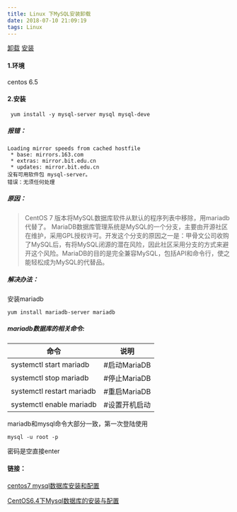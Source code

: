 ```yaml
---
title: Linux 下MySQL安装卸载
date: 2018-07-10 21:09:19
tags: Linux
---
```

[卸载](http://www.cnblogs.com/kerrycode/p/4364465.html)
[安装](https://www.cnblogs.com/starof/p/4680083.html)
#### 1.环境
centos 6.5
#### 2.安装
```
 yum install -y mysql-server mysql mysql-deve
```
##### 报错：
```
Loading mirror speeds from cached hostfile
 * base: mirrors.163.com
 * extras: mirror.bit.edu.cn
 * updates: mirror.bit.edu.cn
没有可用软件包 mysql-server。
错误：无须任何处理
```
##### 原因：
> CentOS 7 版本将MySQL数据库软件从默认的程序列表中移除，用mariadb代替了。
MariaDB数据库管理系统是MySQL的一个分支，主要由开源社区在维护，采用GPL授权许可。开发这个分支的原因之一是：甲骨文公司收购了MySQL后，有将MySQL闭源的潜在风险，因此社区采用分支的方式来避开这个风险。MariaDB的目的是完全兼容MySQL，包括API和命令行，使之能轻松成为MySQL的代替品。

##### 解决办法：

安装mariadb
```
yum install mariadb-server mariadb 
```
##### mariadb数据库的相关命令:



命令| 说明
---|---
systemctl start mariadb | #启动MariaDB
systemctl stop mariadb  | #停止MariaDB
systemctl restart mariadb | #重启MariaDB
systemctl enable mariadb | #设置开机启动

mariadb和mysql命令大部分一致，第一次登陆使用

    mysql -u root -p
密码是空直接enter

#### 链接：

[centos7 mysql数据库安装和配置](https://www.cnblogs.com/starof/p/4680083.html)

[CentOS6.4下Mysql数据库的安装与配置](http://www.cnblogs.com/xiaoluo501395377/archive/2013/04/07/3003278.html)